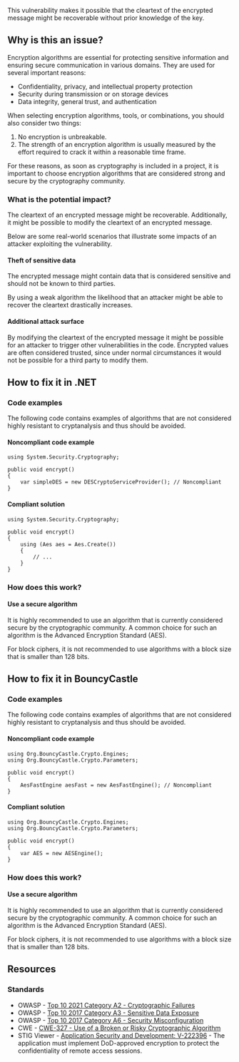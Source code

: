 This vulnerability makes it possible that the cleartext of the encrypted message might be recoverable without prior knowledge of the key.

## Why is this an issue?

Encryption algorithms are essential for protecting sensitive information and ensuring secure communication in various domains. They are used for
several important reasons:

-   Confidentiality, privacy, and intellectual property protection
-   Security during transmission or on storage devices
-   Data integrity, general trust, and authentication

When selecting encryption algorithms, tools, or combinations, you should also consider two things:

1. No encryption is unbreakable.
2. The strength of an encryption algorithm is usually measured by the effort required to crack it within a reasonable time frame.

For these reasons, as soon as cryptography is included in a project, it is important to choose encryption algorithms that are considered strong and
secure by the cryptography community.

### What is the potential impact?

The cleartext of an encrypted message might be recoverable. Additionally, it might be possible to modify the cleartext of an encrypted message.

Below are some real-world scenarios that illustrate some impacts of an attacker exploiting the vulnerability.

#### Theft of sensitive data

The encrypted message might contain data that is considered sensitive and should not be known to third parties.

By using a weak algorithm the likelihood that an attacker might be able to recover the cleartext drastically increases.

#### Additional attack surface

By modifying the cleartext of the encrypted message it might be possible for an attacker to trigger other vulnerabilities in the code. Encrypted
values are often considered trusted, since under normal circumstances it would not be possible for a third party to modify them.

## How to fix it in .NET

### Code examples

The following code contains examples of algorithms that are not considered highly resistant to cryptanalysis and thus should be avoided.

#### Noncompliant code example

    using System.Security.Cryptography;
    
    public void encrypt()
    {
        var simpleDES = new DESCryptoServiceProvider(); // Noncompliant
    }

#### Compliant solution

    using System.Security.Cryptography;
    
    public void encrypt()
    {
        using (Aes aes = Aes.Create())
        {
            // ...
        }
    }

### How does this work?

#### Use a secure algorithm

It is highly recommended to use an algorithm that is currently considered secure by the cryptographic community. A common choice for such an
algorithm is the Advanced Encryption Standard (AES).

For block ciphers, it is not recommended to use algorithms with a block size that is smaller than 128 bits.

## How to fix it in BouncyCastle

### Code examples

The following code contains examples of algorithms that are not considered highly resistant to cryptanalysis and thus should be avoided.

#### Noncompliant code example

    using Org.BouncyCastle.Crypto.Engines;
    using Org.BouncyCastle.Crypto.Parameters;
    
    public void encrypt()
    {
        AesFastEngine aesFast = new AesFastEngine(); // Noncompliant
    }

#### Compliant solution

    using Org.BouncyCastle.Crypto.Engines;
    using Org.BouncyCastle.Crypto.Parameters;
    
    public void encrypt()
    {
        var AES = new AESEngine();
    }

### How does this work?

#### Use a secure algorithm

It is highly recommended to use an algorithm that is currently considered secure by the cryptographic community. A common choice for such an
algorithm is the Advanced Encryption Standard (AES).

For block ciphers, it is not recommended to use algorithms with a block size that is smaller than 128 bits.

## Resources

### Standards

-   OWASP - [Top 10 2021 Category A2 - Cryptographic Failures](https://owasp.org/Top10/A02_2021-Cryptographic_Failures/)
-   OWASP - [Top 10 2017 Category A3 - Sensitive Data
  Exposure](https://owasp.org/www-project-top-ten/2017/A3_2017-Sensitive_Data_Exposure)
-   OWASP - [Top 10 2017 Category A6 - Security
  Misconfiguration](https://owasp.org/www-project-top-ten/2017/A6_2017-Security_Misconfiguration)
-   CWE - [CWE-327 - Use of a Broken or Risky Cryptographic Algorithm](https://cwe.mitre.org/data/definitions/327)
-   STIG Viewer - [Application Security and
  Development: V-222396](https://stigviewer.com/stig/application_security_and_development/2023-06-08/finding/V-222396) - The application must implement DoD-approved encryption to protect the confidentiality of remote access sessions.